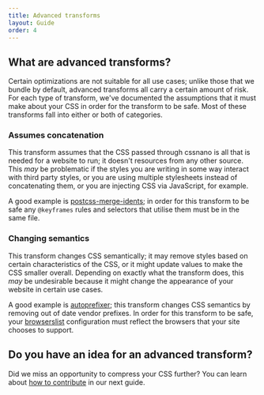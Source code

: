 ```yaml
---
title: Advanced transforms
layout: Guide
order: 4
---
```


## What are advanced transforms?

Certain optimizations are not suitable for all use cases; unlike those that
we bundle by default, advanced transforms all carry a certain amount of risk.
For each type of transform, we've documented the assumptions that it must make
about your CSS in order for the transform to be safe. Most of these transforms
fall into either or both of categories.

### Assumes concatenation

This transform assumes that the CSS passed through cssnano is all that is needed
for a website to run; it doesn't resources from any other source. This *may* be
problematic if the styles you are writing in some way interact with third party
styles, or you are using multiple stylesheets instead of concatenating them, or
you are injecting CSS via JavaScript, for example.

A good example is [postcss-merge-idents]; in order for this transform to be safe
any `@keyframes` rules and selectors that utilise them must be in the same file.

[postcss-merge-idents]: https://github.com/ben-eb/cssnano/tree/master/packages/postcss-merge-idents

### Changing semantics

This transform changes CSS semantically; it may remove styles based on certain
characteristics of the CSS, or it might update values to make the CSS smaller
overall. Depending on exactly what the transform does, this *may* be undesirable
because it might change the appearance of your website in certain use cases.

A good example is [autoprefixer]; this transform changes CSS semantics by
removing out of date vendor prefixes. In order for this transform to be safe,
your [browserslist] configuration must reflect the browsers that your site
chooses to support.

[autoprefixer]: https://github.com/postcss/autoprefixer
[browserslist]: https://github.com/ai/browserslist

## Do you have an idea for an advanced transform?

Did we miss an opportunity to compress your CSS further? You can learn about
[how to contribute](/guides/contributing) in our next guide.
